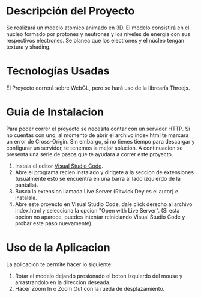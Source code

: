 # Descripción del Proyecto
Se realizará un modelo atómico animado en 3D. El modelo consistirá en el nucleo formado por protones y neutrones y los niveles de energía con sus respectivos electrones. Se planea que los electrones y el núcleo tengan textura y shading.

# Tecnologías Usadas
El Proyecto correrá sobre WebGL, pero se hará uso de la librearía Threejs.

# Guia de Instalacion
Para poder correr el proyecto se necesita contar con un servidor HTTP. Si no cuentas con uno, al momento de abrir el archivo index.html te marcara un error de Cross-Origin. Sin embargo, si no tienes tiempo para descargar y configurar un servidor, te tenemos la mejor solucion. A continuacion se presenta una serie de pasos que te ayudara a correr este proyecto.

1. Instala el editor [Visual Studio Code](https://code.visualstudio.com/).
2. Abre el programa recien instalado y dirigete a la seccion de extensiones (usualmente esto se encuentra en una barra al lado izquierdo de la pantalla).
3. Busca la extension llamada Live Server (Ritwick Dey es el autor) e instalala.
4. Abre este proyecto en Visual Studio Code, dale click derecho al archivo index.html y selecciona la opcion "Open with Live Server". (Si esta opcion no aparece, puedes intentar reiniciando Visual Studio Code y probar este paso nuevamente).

# Uso de la Aplicacion
La aplicacion te permite hacer lo siguiente:
1. Rotar el modelo dejando presionado el boton izquierdo del mouse y arrastrandolo en la direccion deseada.
2. Hacer Zoom In o Zoom Out con la rueda de desplazamiento.